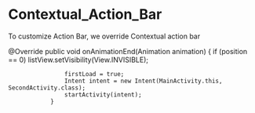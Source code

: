 # Contextual_Action_Bar
To  customize Action Bar, we override Contextual action bar

 @Override
                public void onAnimationEnd(Animation animation) {
                    if (position == 0)
                        listView.setVisibility(View.INVISIBLE);

                    firstLoad = true;
                    Intent intent = new Intent(MainActivity.this, SecondActivity.class);
                    startActivity(intent);
                }
